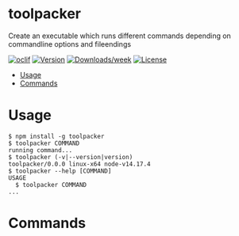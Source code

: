 toolpacker
==========

Create an executable which runs different commands depending on commandline options and fileendings

[![oclif](https://img.shields.io/badge/cli-oclif-brightgreen.svg)](https://oclif.io)
[![Version](https://img.shields.io/npm/v/toolpacker.svg)](https://npmjs.org/package/toolpacker)
[![Downloads/week](https://img.shields.io/npm/dw/toolpacker.svg)](https://npmjs.org/package/toolpacker)
[![License](https://img.shields.io/npm/l/toolpacker.svg)](https://github.com/mjobuda/toolpacker/blob/master/package.json)

<!-- toc -->
* [Usage](#usage)
* [Commands](#commands)
<!-- tocstop -->
# Usage
<!-- usage -->
```sh-session
$ npm install -g toolpacker
$ toolpacker COMMAND
running command...
$ toolpacker (-v|--version|version)
toolpacker/0.0.0 linux-x64 node-v14.17.4
$ toolpacker --help [COMMAND]
USAGE
  $ toolpacker COMMAND
...
```
<!-- usagestop -->
# Commands
<!-- commands -->

<!-- commandsstop -->

